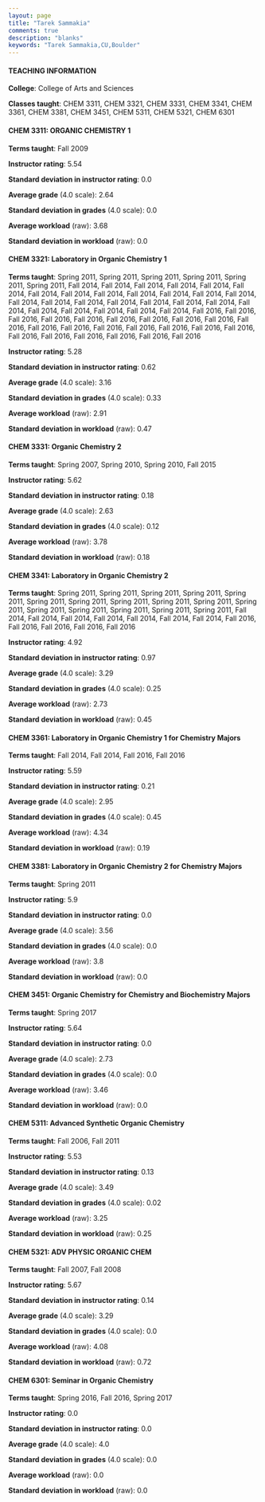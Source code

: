 ```yaml
---
layout: page
title: "Tarek Sammakia" 
comments: true
description: "blanks"
keywords: "Tarek Sammakia,CU,Boulder"
---
```

<head>
<script src="https://ajax.googleapis.com/ajax/libs/jquery/2.1.3/jquery.min.js"></script>
<script src="https://dl.dropboxusercontent.com/s/pc42nxpaw1ea4o9/highcharts.js?dl=0"></script>
<!-- <script src="../assets/js/highcharts.js"></script> -->
<style type="text/css">@font-face {
	font-family: "Bebas Neue";
	src: url(https://www.filehosting.org/file/details/544349/BebasNeue Regular.otf) format("opentype");
	}
	h1.Bebas { 
		font-family: "Bebas Neue", Verdana, Tahoma;
	}
</style>
</head>
	   
#### TEACHING INFORMATION

**College**: College of Arts and Sciences

**Classes taught**: CHEM 3311, CHEM 3321, CHEM 3331, CHEM 3341, CHEM 3361, CHEM 3381, CHEM 3451, CHEM 5311, CHEM 5321, CHEM 6301

#### CHEM 3311: ORGANIC CHEMISTRY 1

**Terms taught**: Fall 2009

**Instructor rating**: 5.54

**Standard deviation in instructor rating**: 0.0

**Average grade** (4.0 scale): 2.64

**Standard deviation in grades** (4.0 scale): 0.0

**Average workload** (raw): 3.68

**Standard deviation in workload** (raw): 0.0

#### CHEM 3321: Laboratory in Organic Chemistry 1

**Terms taught**: Spring 2011, Spring 2011, Spring 2011, Spring 2011, Spring 2011, Spring 2011, Fall 2014, Fall 2014, Fall 2014, Fall 2014, Fall 2014, Fall 2014, Fall 2014, Fall 2014, Fall 2014, Fall 2014, Fall 2014, Fall 2014, Fall 2014, Fall 2014, Fall 2014, Fall 2014, Fall 2014, Fall 2014, Fall 2014, Fall 2014, Fall 2014, Fall 2014, Fall 2014, Fall 2014, Fall 2014, Fall 2014, Fall 2016, Fall 2016, Fall 2016, Fall 2016, Fall 2016, Fall 2016, Fall 2016, Fall 2016, Fall 2016, Fall 2016, Fall 2016, Fall 2016, Fall 2016, Fall 2016, Fall 2016, Fall 2016, Fall 2016, Fall 2016, Fall 2016, Fall 2016, Fall 2016, Fall 2016, Fall 2016

**Instructor rating**: 5.28

**Standard deviation in instructor rating**: 0.62

**Average grade** (4.0 scale): 3.16

**Standard deviation in grades** (4.0 scale): 0.33

**Average workload** (raw): 2.91

**Standard deviation in workload** (raw): 0.47

#### CHEM 3331: Organic Chemistry 2

**Terms taught**: Spring 2007, Spring 2010, Spring 2010, Fall 2015

**Instructor rating**: 5.62

**Standard deviation in instructor rating**: 0.18

**Average grade** (4.0 scale): 2.63

**Standard deviation in grades** (4.0 scale): 0.12

**Average workload** (raw): 3.78

**Standard deviation in workload** (raw): 0.18

#### CHEM 3341: Laboratory in Organic Chemistry 2

**Terms taught**: Spring 2011, Spring 2011, Spring 2011, Spring 2011, Spring 2011, Spring 2011, Spring 2011, Spring 2011, Spring 2011, Spring 2011, Spring 2011, Spring 2011, Spring 2011, Spring 2011, Spring 2011, Spring 2011, Fall 2014, Fall 2014, Fall 2014, Fall 2014, Fall 2014, Fall 2014, Fall 2014, Fall 2016, Fall 2016, Fall 2016, Fall 2016, Fall 2016

**Instructor rating**: 4.92

**Standard deviation in instructor rating**: 0.97

**Average grade** (4.0 scale): 3.29

**Standard deviation in grades** (4.0 scale): 0.25

**Average workload** (raw): 2.73

**Standard deviation in workload** (raw): 0.45

#### CHEM 3361: Laboratory in Organic Chemistry 1 for Chemistry Majors

**Terms taught**: Fall 2014, Fall 2014, Fall 2016, Fall 2016

**Instructor rating**: 5.59

**Standard deviation in instructor rating**: 0.21

**Average grade** (4.0 scale): 2.95

**Standard deviation in grades** (4.0 scale): 0.45

**Average workload** (raw): 4.34

**Standard deviation in workload** (raw): 0.19

#### CHEM 3381: Laboratory in Organic Chemistry 2 for Chemistry Majors

**Terms taught**: Spring 2011

**Instructor rating**: 5.9

**Standard deviation in instructor rating**: 0.0

**Average grade** (4.0 scale): 3.56

**Standard deviation in grades** (4.0 scale): 0.0

**Average workload** (raw): 3.8

**Standard deviation in workload** (raw): 0.0

#### CHEM 3451: Organic Chemistry for Chemistry and Biochemistry Majors

**Terms taught**: Spring 2017

**Instructor rating**: 5.64

**Standard deviation in instructor rating**: 0.0

**Average grade** (4.0 scale): 2.73

**Standard deviation in grades** (4.0 scale): 0.0

**Average workload** (raw): 3.46

**Standard deviation in workload** (raw): 0.0

#### CHEM 5311: Advanced Synthetic Organic Chemistry

**Terms taught**: Fall 2006, Fall 2011

**Instructor rating**: 5.53

**Standard deviation in instructor rating**: 0.13

**Average grade** (4.0 scale): 3.49

**Standard deviation in grades** (4.0 scale): 0.02

**Average workload** (raw): 3.25

**Standard deviation in workload** (raw): 0.25

#### CHEM 5321: ADV PHYSIC ORGANIC CHEM

**Terms taught**: Fall 2007, Fall 2008

**Instructor rating**: 5.67

**Standard deviation in instructor rating**: 0.14

**Average grade** (4.0 scale): 3.29

**Standard deviation in grades** (4.0 scale): 0.0

**Average workload** (raw): 4.08

**Standard deviation in workload** (raw): 0.72

#### CHEM 6301: Seminar in Organic Chemistry

**Terms taught**: Spring 2016, Fall 2016, Spring 2017

**Instructor rating**: 0.0

**Standard deviation in instructor rating**: 0.0

**Average grade** (4.0 scale): 4.0

**Standard deviation in grades** (4.0 scale): 0.0

**Average workload** (raw): 0.0

**Standard deviation in workload** (raw): 0.0

